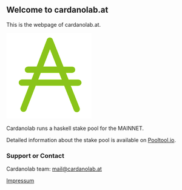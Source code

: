## Welcome to cardanolab.at

This is the webpage of cardanolab.at.

![](ada.png)

Cardanolab runs a haskell stake pool for the MAINNET.

Detailed information about the stake pool is available on [Pooltool.io](https://pooltool.io/pool/1b802032c4b0a260000cf5a36a30d0749baae45e9392626daea1cd05/blocks).

### Support or Contact

Cardanolab team: mail@cardanolab.at

[Impressum](https://cardanolab.at/impressum.html)
